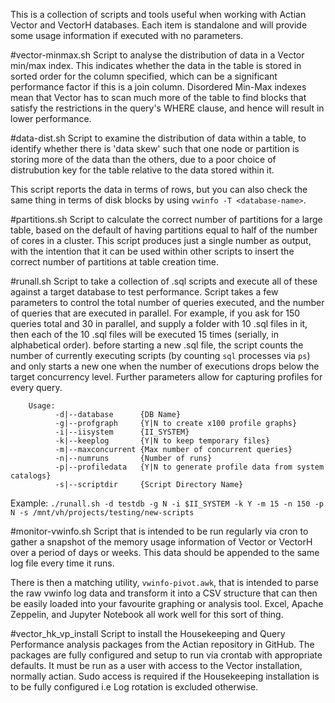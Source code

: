 This is a collection of scripts and tools useful when working with Actian Vector and VectorH databases.
Each item is standalone and will provide some usage information if executed with no parameters.

#vector-minmax.sh
Script to analyse the distribution of data in a Vector min/max index. This indicates whether the data in the table is stored in sorted order for the column specified, which can be a significant performance factor if this is a join column. Disordered Min-Max indexes mean that Vector has to scan much more of the table to find blocks that satisfy the restrictions in the query's WHERE clause, and hence will result in lower performance.

#data-dist.sh
Script to examine the distribution of data within a table, to identify whether there is 'data skew' such that one node or partition is storing more of the data than the others, due to a poor choice of distrubution key for the table relative to the data stored within it. 

This script reports the data in terms of rows, but you can also check the same thing in terms of disk blocks by using `vwinfo -T <database-name>`.

#partitions.sh 
Script to calculate the correct number of partitions for a large table, based on the default of having partitions equal to half of the number of cores in a cluster. This script produces just a single number as output, with the intention that it can be used within other scripts to insert the correct number of partitions at table creation time.

#runall.sh
Script to take a collection of .sql scripts and execute all of these against a target database to test performance. Script takes a few parameters to control the total number of queries executed, and the number of queries that are executed in parallel. For example, if you ask for 150 queries total and 30 in parallel, and supply a folder with 10 .sql files in it, then each of the 10 .sql files will be executed 15 times (serially, in alphabetical order). before starting a new .sql file, the script counts the number of currently executing scripts (by counting `sql` processes via `ps`) and only starts a new one when the number of executions drops below the target concurrency level. Further parameters allow for capturing profiles for every query.
```
    Usage:
          -d|--database      {DB Name}
          -g|--profgraph     {Y|N to create x100 profile graphs}
          -i|--iisystem      {II_SYSTEM}
          -k|--keeplog       {Y|N to keep temporary files}
          -m|--maxconcurrent {Max number of concurrent queries}
          -n|--numruns       {Number of runs}
          -p|--profiledata   {Y|N to generate profile data from system catalogs}
          -s|--scriptdir     {Script Directory Name}
```
Example: `./runall.sh -d testdb -g N -i $II_SYSTEM -k Y -m 15 -n 150 -p N -s /mnt/vh/projects/testing/new-scripts`

#monitor-vwinfo.sh
Script that is intended to be run regularly via cron to gather a snapshot of the memory usage information of Vector or VectorH over a period of days or weeks. This data should be appended to the same log file every time it runs.

There is then a matching utility, `vwinfo-pivot.awk`, that is intended to parse the raw vwinfo log data and transform it into a CSV structure that can then be easily loaded into your favourite graphing or analysis tool. Excel, Apache Zeppelin, and Jupyter Notebook all work well for this sort of thing.

#vector_hk_vp_install
Script to install the Housekeeping and Query Performance analysis packages from the Actian repository in GitHub. The packages are fully configured and setup to run via crontab with appropriate defaults. It must be run as a user with access to the Vector installation, normally actian. Sudo access is required if the Housekeeping installation is to be fully configured i.e Log rotation is excluded otherwise.
